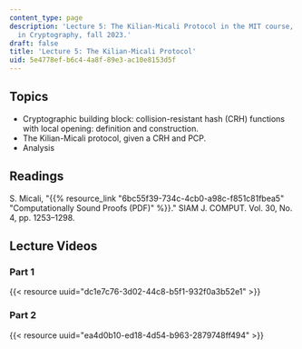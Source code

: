 ```yaml
---
content_type: page
description: 'Lecture 5: The Kilian-Micali Protocol in the MIT course, Advanced Topics
  in Cryptography, fall 2023.'
draft: false
title: 'Lecture 5: The Kilian-Micali Protocol'
uid: 5e4778ef-b6c4-4a8f-89e3-ac10e8153d5f
---
```

## Topics

- Cryptographic building block: collision-resistant hash (CRH) functions with local opening: definition and construction.
- The Kilian-Micali protocol, given a CRH and PCP.
- Analysis

## Readings

S. Micali, "{{% resource_link "6bc55f39-734c-4cb0-a98c-f851c81fbea5" "Computationally Sound Proofs (PDF)" %}}." SIAM J. COMPUT. Vol. 30, No. 4, pp. 1253–1298.

## Lecture Videos

### Part 1

{{< resource uuid="dc1e7c76-3d02-44c8-b5f1-932f0a3b52e1" >}}

### Part 2

{{< resource uuid="ea4d0b10-ed18-4d54-b963-2879748ff494" >}}